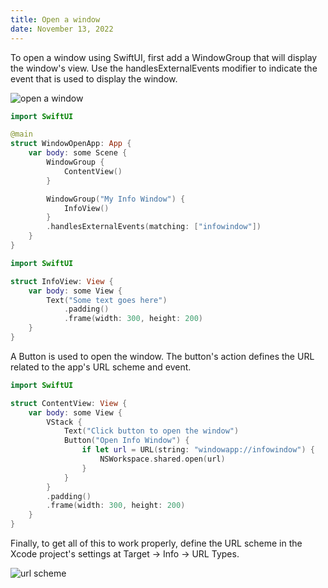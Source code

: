 ```yaml
---
title: Open a window
date: November 13, 2022
---
```


To open a window using SwiftUI, first add a WindowGroup that will display the window's view. Use the handlesExternalEvents modifier to indicate the event that is used to display the window.

<p><img src="../img/window-open1.png" style="max-width:600px;" alt="open a window"></p>

```swift
import SwiftUI

@main
struct WindowOpenApp: App {
    var body: some Scene {
        WindowGroup {
            ContentView()
        }

        WindowGroup("My Info Window") {
            InfoView()
        }
        .handlesExternalEvents(matching: ["infowindow"])
    }
}
```

```swift
import SwiftUI

struct InfoView: View {
    var body: some View {
        Text("Some text goes here")
            .padding()
            .frame(width: 300, height: 200)
    }
}
```

A Button is used to open the window. The button's action defines the URL related to the app's URL scheme and event.

```swift
import SwiftUI

struct ContentView: View {
    var body: some View {
        VStack {
            Text("Click button to open the window")
            Button("Open Info Window") {
                if let url = URL(string: "windowapp://infowindow") {
                    NSWorkspace.shared.open(url)
                }
            }
        }
        .padding()
        .frame(width: 300, height: 200)
    }
}
```

Finally, to get all of this to work properly, define the URL scheme in the Xcode project's settings at Target &rarr; Info &rarr; URL Types.

<img src="../img/window-open2.png" style="max-width:1000px;" alt="url scheme">
